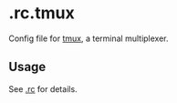 .rc.tmux
========

Config file for [tmux](https://tmux.github.io/), a terminal multiplexer.

Usage
-----

See [.rc](../../../.rc) for details.
